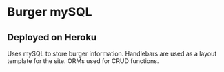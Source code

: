 # Burger mySQL

## Deployed on Heroku

Uses mySQL to store burger information. Handlebars are used as a layout template for the site. ORMs used for CRUD functions. 
